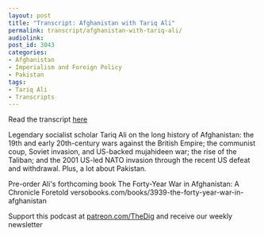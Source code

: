 ```yaml
---
layout: post
title: "Transcript: Afghanistan with Tariq Ali"
permalink: transcript/afghanistan-with-tariq-ali/
audiolink: 
post_id: 3043
categories:
- Afghanistan
- Imperialism and Foreign Policy
- Pakistan
tags:
- Tariq Ali
- Transcripts
---
```


Read the transcript [here](https://jacobinmag.com/2021/10/tariq-ali-afghan-war-us-imperialism)

Legendary socialist scholar Tariq Ali on the long history of Afghanistan: the 19th and early 20th-century wars against the British Empire; the communist coup, Soviet invasion, and US-backed mujahideen war; the rise of the Taliban; and the 2001 US-led NATO invasion through the recent US defeat and withdrawal. Plus, a lot about Pakistan. 

Pre-order Ali's forthcoming book The Forty-Year War in Afghanistan: A Chronicle Foretold versobooks.com/books/3939-the-forty-year-war-in-afghanistan

Support this podcast at [patreon.com/TheDig](patreon.com/TheDig) and receive our weekly newsletter

